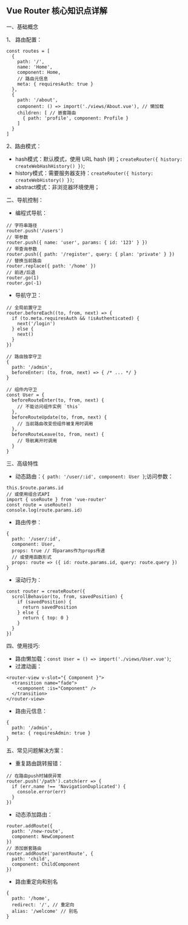 ## Vue Router 核心知识点详解

一、基础概念

1、 路由配置：
```
const routes = [
  {
    path: '/',
    name: 'Home',
    component: Home,
    // 路由元信息
    meta: { requiresAuth: true }
  },
  {
    path: '/about',
    component: () => import('./views/About.vue'), // 懒加载
    children: [ // 嵌套路由
      { path: 'profile', component: Profile }
    ]
  }
]
```
2、路由模式：
- hash模式：默认模式，使用 URL hash (#)；`createRouter({ history: createWebHashHistory() })`;
- history模式：需要服务器支持：`createRouter({ history: createWebHistory() })`;
- abstract模式：非浏览器环境使用；

二、导航控制：
- 编程式导航：
```
// 字符串路径
router.push('/users')
// 带参数
router.push({ name: 'user', params: { id: '123' } })
// 带查询参数
router.push({ path: '/register', query: { plan: 'private' } })
// 替换当前路由
router.replace({ path: '/home' })
// 前进/后退
router.go(1)
router.go(-1)
```
- 导航守卫：
```
// 全局前置守卫
router.beforeEach((to, from, next) => {
  if (to.meta.requiresAuth && !isAuthenticated) {
    next('/login')
  } else {
    next()
  }
})

// 路由独享守卫
{
  path: '/admin',
  beforeEnter: (to, from, next) => { /* ... */ }
}

// 组件内守卫
const User = {
  beforeRouteEnter(to, from, next) {
    // 不能访问组件实例 `this`
  },
  beforeRouteUpdate(to, from, next) {
    // 当前路由改变但组件被复用时调用
  },
  beforeRouteLeave(to, from, next) {
    // 导航离开时调用
  }
}
```

三、高级特性
- 动态路由：`{ path: '/user/:id', component: User }`;访问参数：
```
this.$route.params.id
// 或使用组合式API
import { useRoute } from 'vue-router'
const route = useRoute()
console.log(route.params.id)
```
- 路由传参：
```
{
  path: '/user/:id',
  component: User,
  props: true // 将params作为props传递
  // 或使用函数形式
  props: route => ({ id: route.params.id, query: route.query })
}
```
- 滚动行为：
```
const router = createRouter({
  scrollBehavior(to, from, savedPosition) {
    if (savedPosition) {
      return savedPosition
    } else {
      return { top: 0 }
    }
  }
})
```

四、使用技巧:
- 路由懒加载：`const User = () => import('./views/User.vue')`;
- 过渡动画：
```
<router-view v-slot="{ Component }">
  <transition name="fade">
    <component :is="Component" />
  </transition>
</router-view>
```
- 路由元信息：
```
{
  path: '/admin',
  meta: { requiresAdmin: true }
}
```

五、常见问题解决方案：
- 重复路由跳转报错：
```
// 在路由push时捕获异常
router.push('/path').catch(err => {
  if (err.name !== 'NavigationDuplicated') {
    console.error(err)
  }
})
```
- 动态添加路由：
```
router.addRoute({
  path: '/new-route',
  component: NewComponent
})
// 添加嵌套路由
router.addRoute('parentRoute', {
  path: 'child',
  component: ChildComponent
})
```
- 路由重定向和别名
```
{
  path: '/home',
  redirect: '/', // 重定向
  alias: '/welcome' // 别名
}
```













